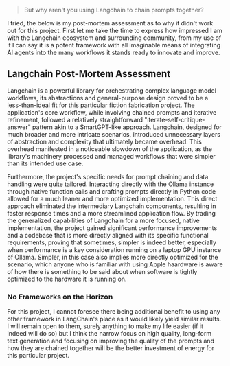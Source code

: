 > But why aren't you using Langchain to chain prompts together?

I tried, the below is my post-mortem assessment as to why it didn't work out for this project. First
let me take the time to express how impressed I am with the Langchain ecosystem and surrounding
community, from my use of it I can say it is a potent framework with all imaginable means of
integrating AI agents into the many workflows it stands ready to innovate and improve.

## Langchain Post-Mortem Assessment

Langchain is a powerful library for orchestrating complex language model workflows, its abstractions and general-purpose design proved to be a less-than-ideal fit for this particular fiction fabrication project. The application's core workflow, while involving chained prompts and iterative refinement, followed a relatively straightforward "iterate-self-critique-answer" pattern akin to a SmartGPT-like approach. Langchain, designed for much broader and more intricate scenarios, introduced unnecessary layers of abstraction and complexity that ultimately became overhead. This overhead manifested in a noticeable slowdown of the application, as the library's machinery processed and managed workflows that were simpler than its intended use case.

Furthermore, the project's specific needs for prompt chaining and data handling were quite tailored. Interacting directly with the Ollama instance through native function calls and crafting prompts directly in Python code allowed for a much leaner and more optimized implementation. This direct approach eliminated the intermediary Langchain components, resulting in faster response times and a more streamlined application flow. By trading the generalized capabilities of Langchain for a more focused, native implementation, the project gained significant performance improvements and a codebase that is more directly aligned with its specific functional requirements, proving that sometimes, simpler is indeed better, especially when performance is a key consideration running on a laptop GPU instance of Ollama. Simpler, in this case also implies more directly optimized for the scenario, which anyone who is familiar with using Apple haardware is aware of how there is something to be said about when software is tightly optimized to the hardware it is running on.

### No Frameworks on the Horizon

For this project, I cannot foresee there being additional benefit to using any other framework in
LangChain's place as it would likely yield similar results. I will remain open to them, surely
anything to make my life easier (if it indeed will do so) but I think the narrow focus on high
quality, long-form text generation and focusing on improving the quality of the prompts and how they
are chained together will be the better investment of energy for this particular project.
